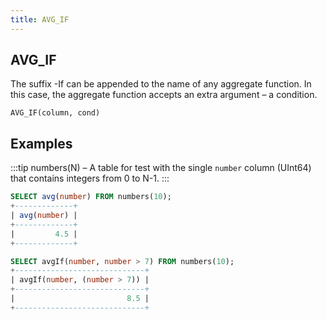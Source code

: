 ```yaml
---
title: AVG_IF
---
```



## AVG_IF 

The suffix -If can be appended to the name of any aggregate function. In this case, the aggregate function accepts an extra argument – a condition.

```
AVG_IF(column, cond)
```

## Examples

:::tip
numbers(N) – A table for test with the single `number` column (UInt64) that contains integers from 0 to N-1.
:::

```sql
SELECT avg(number) FROM numbers(10);
+-------------+
| avg(number) |
+-------------+
|         4.5 |
+-------------+

SELECT avgIf(number, number > 7) FROM numbers(10);
+-----------------------------+
| avgIf(number, (number > 7)) |
+-----------------------------+
|                         8.5 |
+-----------------------------+
```

